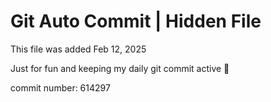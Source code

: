 # Git Auto Commit | Hidden File

This file was added Feb 12, 2025

Just for fun and keeping my daily git commit active 🤪

commit number: 614297
